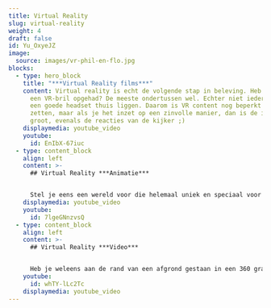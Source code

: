 ```yaml
---
title: Virtual Reality
slug: virtual-reality
weight: 4
draft: false
id: Yu_OxyeJZ
image:
  source: images/vr-phil-en-flo.jpg
blocks:
  - type: hero_block
    title: "***Virtual Reality films***"
    content: Virtual reality is echt de volgende stap in beleving. Heb je wel eens
      een VR-bril opgehad? De meeste ondertussen wel. Echter niet iedereen heeft
      een goede headset thuis liggen. Daarom is VR content nog beperkt in te
      zetten, maar als je het inzet op een zinvolle manier, dan is de impact erg
      groot, evenals de reacties van de kijker ;)
    displaymedia: youtube_video
    youtube:
      id: EnIbX-67iuc
  - type: content_block
    align: left
    content: >-
      ## Virtual Reality ***Animatie***


      Stel je eens een wereld voor die helemaal uniek en speciaal voor jou wordt gebouwd. Dat is een werkelijkheid met onze fascinerende Virtual Reality animatiefilms. Onze designers en animatoren nemen de kijker mee op reis door een wereld die het verhaal vertelt die jij belangrijk vindt. Lees hier meer over Virtual Reality animatie.
    displaymedia: youtube_video
    youtube:
      id: 7lgeGNnzvsQ
  - type: content_block
    align: left
    content: >-
      ## Virtual Reality ***Video***


      Heb je weleens aan de rand van een afgrond gestaan in een 360 graden film? Of heb je weleens in een VR achtbaan gezeten? Het gevoel alsof je naar beneden valt of gaat vallen? Je maakt het dan ook echt mee, dat is de kracht van Virtual reality video. Lees hier meer over de mogelijkheden voor jouw organisatie.
    youtube:
      id: whTY-lLc2Tc
    displaymedia: youtube_video
---
```

